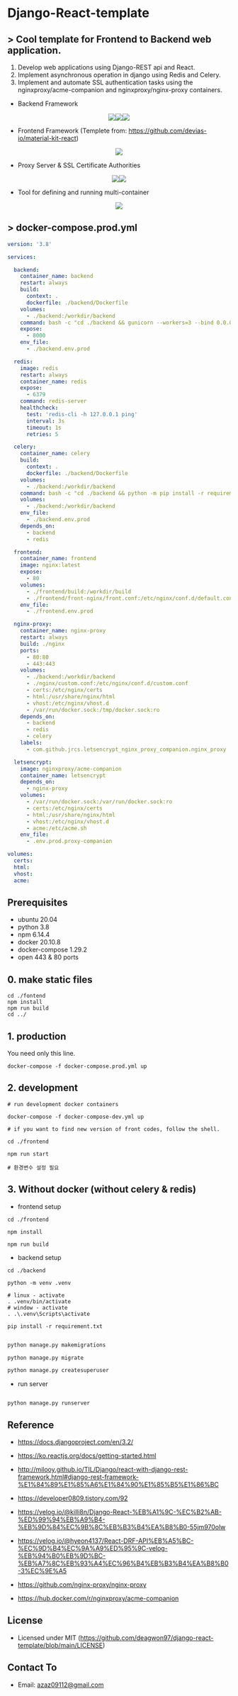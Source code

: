 # Django-React-template

## > Cool template for Frontend to Backend web application.

1. Develop web applications using Django-REST api and React.
2. Implement asynchronous operation in django using Redis and Celery.
3. Implement and automate SSL authentication tasks using the nginxproxy/acme-companion and nginxproxy/nginx-proxy containers.

- Backend Framework
<p align="center"><img src="https://img.shields.io/badge/Dajngo-092E20?style=flat-square&logo=django&logoColor=white"/></a><img src="https://img.shields.io/badge/Celery-37814A?style=flat-square&logo=Celery&logoColor=white"/></a><img src="https://img.shields.io/badge/Redis-DC382D?style=flat-square&logo=Redis&logoColor=white"/></a></p>

- Frontend Framework (Templete from: https://github.com/devias-io/material-kit-react)
<p align="center">
<img src="https://img.shields.io/badge/React-61DAFB?style=flat-square&logo=React&logoColor=black"/></a>
</p>

- Proxy Server & SSL Certificate Authorities
<p align="center">
<img src="https://img.shields.io/badge/Nginx-009639?style=flat-square&logo=Nginx&logoColor=white"/></a><img src="https://img.shields.io/badge/Let's Encrypt-003A70?style=flat-square&logo=letsencrypt&logoColor=white"/></a>
</p>

- Tool for defining and running multi-container
<p align="center">
<img src="https://img.shields.io/badge/Docker compose-2496ED?style=flat-square&logo=Docker&logoColor=white"/></a>
</p>

## > docker-compose.prod.yml

```yml
version: '3.8'

services:

  backend:
    container_name: backend
    restart: always
    build:
      context: .
      dockerfile: ./backend/Dockerfile
    volumes:
      - ./backend:/workdir/backend
    command: bash -c "cd ./backend && gunicorn --workers=3 --bind 0.0.0.0:8000 --preload backend.wsgi:application"
    expose:
      - 8000
    env_file:
      - ./backend.env.prod

  redis:
    image: redis
    restart: always
    container_name: redis
    expose:
      - 6379
    command: redis-server
    healthcheck:
      test: 'redis-cli -h 127.0.0.1 ping'
      interval: 3s
      timeout: 1s
      retries: 5

  celery:
    container_name: celery
    build:
      context: .
      dockerfile: ./backend/Dockerfile
    volumes:
      - ./backend:/workdir/backend
    command: bash -c "cd ./backend && python -m pip install -r requirements.txt && celery -A backend worker -l info"
    volumes:
      - ./backend:/workdir/backend
    env_file:
      - ./backend.env.prod
    depends_on:
      - backend
      - redis

  frontend:
    container_name: frontend
    image: nginx:latest
    expose:
      - 80
    volumes:
      - ./frontend/build:/workdir/build
      - ./frontend/front-nginx/front.conf:/etc/nginx/conf.d/default.conf
    env_file:
      - ./frontend.env.prod

  nginx-proxy:
    container_name: nginx-proxy
    restart: always
    build: ./nginx
    ports:
      - 80:80
      - 443:443
    volumes:
      - ./backend:/workdir/backend
      - ./nginx/custom.conf:/etc/nginx/conf.d/custom.conf
      - certs:/etc/nginx/certs
      - html:/usr/share/nginx/html
      - vhost:/etc/nginx/vhost.d
      - /var/run/docker.sock:/tmp/docker.sock:ro
    depends_on:
      - backend
      - redis
      - celery
    labels:
      - com.github.jrcs.letsencrypt_nginx_proxy_companion.nginx_proxy

  letsencrypt:
    image: nginxproxy/acme-companion
    container_name: letsencrypt
    depends_on:
      - nginx-proxy
    volumes:
      - /var/run/docker.sock:/var/run/docker.sock:ro
      - certs:/etc/nginx/certs
      - html:/usr/share/nginx/html
      - vhost:/etc/nginx/vhost.d
      - acme:/etc/acme.sh
    env_file:
      - .env.prod.proxy-companion

volumes:
  certs:
  html:
  vhost:
  acme:
```

## Prerequisites

- ubuntu 20.04
- python 3.8
- npm 6.14.4
- docker 20.10.8
- docker-compose 1.29.2
- open 443 & 80 ports

## 0. make static files

```shell
cd ./fontend
npm install
npm run build
cd ../
```

## 1. production

You need only this line.

```shell
docker-compose -f docker-compose.prod.yml up
```

## 2. development

```shell
# run development docker containers

docker-compose -f docker-compose-dev.yml up

# if you want to find new version of front codes, follow the shell.

cd ./frontend

npm run start

# 환경변수 설정 필요

```

## 3. Without docker (without celery & redis)

- frontend setup

```shell
cd ./frontend

npm install

npm run build
```

- backend setup

```shell
cd ./backend

python -m venv .venv

# linux - activate
. .venv/bin/activate
# window - activate
. .\.venv\Scripts\activate

pip install -r requirement.txt
```

```python

python manage.py makemigrations

python manage.py migrate

python manage.py createsuperuser

```

- run server

```

python manage.py runserver

```

## Reference

- https://docs.djangoproject.com/en/3.2/
- https://ko.reactjs.org/docs/getting-started.html
- http://milooy.github.io/TIL/Django/react-with-django-rest-framework.html#django-rest-framework-%E1%84%89%E1%85%A6%E1%84%90%E1%85%B5%E1%86%BC
- https://developer0809.tistory.com/92
- https://velog.io/@killi8n/Django-React-%EB%A1%9C-%EC%B2%AB-%ED%99%94%EB%A9%B4-%EB%9D%84%EC%9B%8C%EB%B3%B4%EA%B8%B0-55jm970olw

- https://velog.io/@hyeon4137/React-DRF-API%EB%A5%BC-%EC%9D%B4%EC%9A%A9%ED%95%9C-velog-%EB%94%B0%EB%9D%BC-%EB%A7%8C%EB%93%A4%EC%96%B4%EB%B3%B4%EA%B8%B0-3%EC%9E%A5
- https://github.com/nginx-proxy/nginx-proxy
- https://hub.docker.com/r/nginxproxy/acme-companion

## License

- Licensed under MIT (https://github.com/deagwon97/django-react-template/blob/main/LICENSE)

## Contact To

- Email: azaz09112@gmail.com
